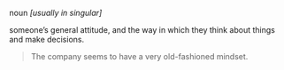 noun _[usually in singular]_

someone’s general attitude, and the way in which they think about things and make decisions.
> The company seems to have a very old-fashioned mindset.
